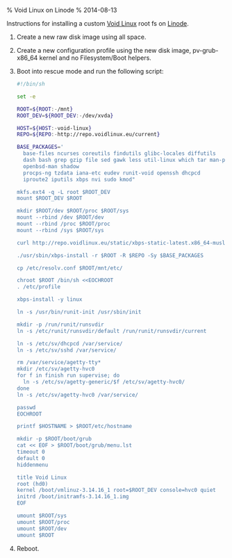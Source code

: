 % Void Linux on Linode
% 2014-08-13

Instructions for installing a custom [Void Linux][] root fs on
[Linode][].

1. Create a new raw disk image using all space.
2. Create a new configuration profile using the new disk image,
   pv-grub-x86_64 kernel and no Filesystem/Boot helpers.
3. Boot into rescue mode and run the following script:

    ```sh
    #!/bin/sh

    set -e

    ROOT=${ROOT:-/mnt}
    ROOT_DEV=${ROOT_DEV:-/dev/xvda}

    HOST=${HOST:-void-linux}
    REPO=${REPO:-http://repo.voidlinux.eu/current}

    BASE_PACKAGES='
      base-files ncurses coreutils findutils glibc-locales diffutils
      dash bash grep gzip file sed gawk less util-linux which tar man-pages
      openbsd-man shadow
      procps-ng tzdata iana-etc eudev runit-void openssh dhcpcd
      iproute2 iputils xbps nvi sudo kmod"

    mkfs.ext4 -q -L root $ROOT_DEV
    mount $ROOT_DEV $ROOT

    mkdir $ROOT/dev $ROOT/proc $ROOT/sys
    mount --rbind /dev $ROOT/dev
    mount --rbind /proc $ROOT/proc
    mount --rbind /sys $ROOT/sys

    curl http://repo.voidlinux.eu/static/xbps-static-latest.x86_64-musl.tar.xz | tar xJ

    ./usr/sbin/xbps-install -r $ROOT -R $REPO -Sy $BASE_PACKAGES

    cp /etc/resolv.conf $ROOT/mnt/etc/

    chroot $ROOT /bin/sh <<EOCHROOT
    . /etc/profile

    xbps-install -y linux
    
    ln -s /usr/bin/runit-init /usr/sbin/init

    mkdir -p /run/runit/runsvdir
    ln -s /etc/runit/runsvdir/default /run/runit/runsvdir/current

    ln -s /etc/sv/dhcpcd /var/service/
    ln -s /etc/sv/sshd /var/service/

    rm /var/service/agetty-tty*
    mkdir /etc/sv/agetty-hvc0
    for f in finish run supervise; do
      ln -s /etc/sv/agetty-generic/$f /etc/sv/agetty-hvc0/
    done
    ln -s /etc/sv/agetty-hvc0 /var/service/

    passwd
    EOCHROOT

    printf $HOSTNAME > $ROOT/etc/hostname

    mkdir -p $ROOT/boot/grub
    cat << EOF > $ROOT/boot/grub/menu.lst
    timeout 0
    default 0
    hiddenmenu

    title Void Linux
    root (hd0)
    kernel /boot/vmlinuz-3.14.16_1 root=$ROOT_DEV console=hvc0 quiet
    initrd /boot/initramfs-3.14.16_1.img
    EOF

    umount $ROOT/sys
    umount $ROOT/proc
    umount $ROOT/dev
    umount $ROOT
    ```
5. Reboot.

[Void Linux]: http://voidlinux.eu/
[Linode]: https://www.linode.com/
